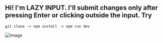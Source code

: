 ## Hi! I'm LAZY INPUT. I'll submit changes only after pressing Enter or clicking outside the input. Try 
`git clone -> npm install -> npm run dev`

![image](https://github.com/voolga/react-lazy-input/assets/88053873/b2514d25-eb66-49bb-87a6-e626fd72be8f)
